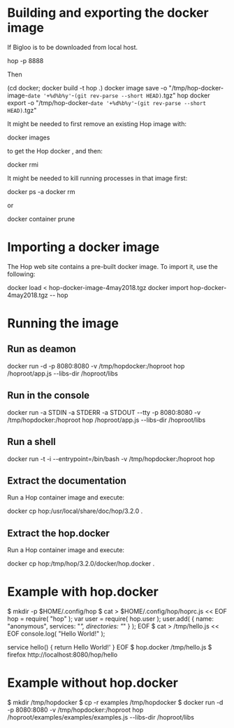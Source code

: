 
Building and exporting the docker image
=======================================

If Bigloo is to be downloaded from local host.

  hop -p 8888

Then

  (cd docker; docker build -t hop .)
  docker image save -o "/tmp/hop-docker-image-`date '+%d%b%y'`-`(git rev-parse --short HEAD)`.tgz" hop
  docker export -o "/tmp/hop-docker-`date '+%d%b%y'`-`(git rev-parse --short HEAD)`.tgz"

It might be needed to first remove an existing Hop image with:

  docker images

to get the Hop docker <image-id>, and then:

  docker rmi <image-id>

It might be needed to kill running processes in that image first:

  docker ps -a
  docker rm <container-id>
  
or

  docker container prune


Importing a docker image
========================

The Hop web site contains a pre-built docker image. To import it, use
the following:

  docker load < hop-docker-image-4may2018.tgz
  docker import hop-docker-4may2018.tgz -- hop
  

Running the image
=================

Run as deamon
-------------
  docker run -d -p 8080:8080 -v /tmp/hopdocker:/hoproot hop /hoproot/app.js --libs-dir /hoproot/libs

Run in the console
------------------
  docker run -a STDIN -a STDERR -a STDOUT --tty -p 8080:8080 -v /tmp/hopdocker:/hoproot hop /hoproot/app.js --libs-dir /hoproot/libs

Run a shell
----------
  docker run -t -i --entrypoint=/bin/bash -v /tmp/hopdocker:/hoproot hop

Extract the documentation
-------------------------

Run a Hop container image and execute:

  docker cp hop:/usr/local/share/doc/hop/3.2.0 .

Extract the hop.docker
----------------------

Run a Hop container image and execute:

  docker cp hop:/tmp/hop/3.2.0/docker/hop.docker .

Example with hop.docker
=======================

$ mkdir -p $HOME/.config/hop
$ cat > $HOME/.config/hop/hoprc.js << EOF
hop = require( "hop" );
var user = require( hop.user );
user.add( { name: "anonymous", services: "*", directories: "*" } );
EOF
$ cat > /tmp/hello.js << EOF
console.log( "Hello World!" );

service hello() {
  return <html>Hello World!</html>'
}
EOF
$ hop.docker /tmp/hello.js
$ firefox http://localhost:8080/hop/hello

Example without hop.docker
==========================

$ mkdir /tmp/hopdocker
$ cp -r examples /tmp/hopdocker
$ docker run -d -p 8080:8080 -v /tmp/hopdocker:/hoproot hop /hoproot/examples/examples/examples.js --libs-dir /hoproot/libs

